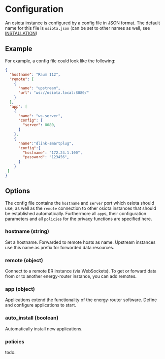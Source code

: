 # Configuration
An osiota instance is configured by a config file in JSON format. The default name for this file is `osiota.json` (can be set to other names as well, see [INSTALLATION](doc/03_installation.md))

## Example

For example, a config file could look like the following:

```json
{
  "hostname": "Raum 112",
  "remote": [
    {
      "name": "upstream",
      "url": "ws://osiota.local:8080/"
    }
  ],
  "app": [
    {
      "name": "ws-server",
      "config": {
        "server": 8080,
      }
    },
    {
      "name":"dlink-smartplug",
      "config":{
        "hostname": "172.24.1.100",
        "password": "123456",
      }
    }
 ]
}
```

## Options

The config file contains the `hostname` and `server` port which osiota should use, as well as the `remote` connection to other osiota instances that should be established automatically. Furthermore all `app`s, their configuration parameters and all `policies` for the privacy functions are specified here.

### hostname (string)

Set a hostname. Forwarded to remote hosts as name. Upstream instances use this name as prefix for forwarded data resources.

### remote (object)

Connect to a remote ER instance (via WebSockets). To get or forward data from or to another energy-router instance, you can add remotes.

### app (object)

Applications extend the functionality of the energy-router software. Define and configure applications to start.


### auto_install (boolean)

Automatically install new applications.

### policies

todo.

